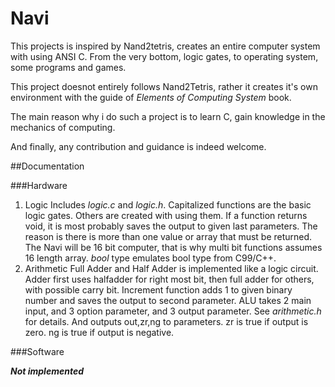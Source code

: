 # Navi

This projects is inspired by Nand2tetris, creates an entire computer system with using ANSI C. From the very bottom, logic gates, to operating system, some programs and games.

This project doesnot entirely follows Nand2Tetris, rather it creates it's own environment with the guide of _Elements of Computing System_ book. 

The main reason why i do such a project is to learn C, gain knowledge in the mechanics of computing. 

And finally, any contribution and guidance is indeed welcome.

##Documentation

###Hardware
1. Logic
Includes _logic.c_ and _logic.h_. Capitalized functions are the basic logic gates. Others are created with using them. If a function returns void, it is most probably saves the output to given last parameters. The reason is there is more than one value or array that must be returned. The Navi will be 16 bit computer, that is why multi bit functions assumes 16 length array. _bool_ type emulates bool type from C99/C++. 
2. Arithmetic
Full Adder and Half Adder is implemented like a logic circuit. 
Adder first uses halfadder for right most bit, then full adder for others, with possible carry bit.
Increment function adds 1 to given binary number and saves the output to second parameter.
ALU takes 2 main input, and 3 option parameter, and 3 output parameter. See _arithmetic.h_ for details. And outputs out,zr,ng to parameters. zr is true if output is zero. ng is true if output is negative. 

###Software

___Not implemented___
